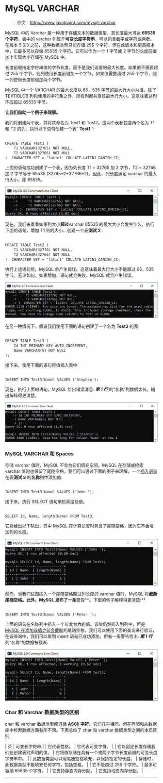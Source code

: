 # MySQL VARCHAR

> 原文：<https://www.javatpoint.com/mysql-varchar>

MySQL 中的 Varchar 是一种用于存储文本的数据类型，其长度最大可达 **65535 个字符**。表中的 varchar 列属于**可变长度字符串**，可以包含数字或字符或两者。在版本 5.0.3 之前，这种数据类型只能存储 255 个字符，但在此版本和更高版本中，它最多可以存储 65535 个字符。它可以作为一个 1 字节或 2 字节的长度前缀加上实际大小存储在 MySQL 中。

长度前缀指定字符串值的字节长度，而不是我们设置的最大长度。如果值不需要超过 255 个字节，则列使用长度前缀加一个字节。如果值需要超过 255 个字节，则一列使用长度前缀加两个字节。

[MySQL](https://www.javatpoint.com/mysql-tutorial) 中一个 VARCHAR 的最大长度以 65，535 字节的最大行大小为准，除了 TEXT/BLOB 列和使用的字符集之外，所有列都共享该最大行大小。这意味着总列不应超过 65535 字节。

**让我们借助一个例子来理解。**

我们将创建两个表，并将其命名为 Test1 和 Test2。这两个表都包含两个名为 T1 和 T2 的列。执行以下语句创建一个表“ **Test1** ”:

```

CREATE TABLE Test1 (
    T1 VARCHAR(32765) NOT NULL,
    T2 VARCHAR(32766) NOT NULL
)  CHARACTER SET = 'latin1' COLLATE LATIN1_DANISH_CI;

```

上面的语句成功创建了一个表，因为列长度 T1 = 32765 加 2 字节，T2 = 32766 加 2 字节等于 65535 (32765+2+32766+2)。因此，列长度满足 varchar 的最大行大小，即 65535。

![MySQL VARCHAR](img/330a0eff69c880d87c9d628bedb312b5.png)

现在，我们来看看如果列大小**超过**varchar 65535 的最大大小会发生什么。执行下面的语句，增加 T1 列的大小，创建一个表**测试 2** :

```

CREATE TABLE Test2 (
    T1 VARCHAR(32770) NOT NULL,
    T2 VARCHAR(32766) NOT NULL
)  CHARACTER SET = 'latin1' COLLATE LATIN1_DANISH_CI;

```

执行上述语句后，MySQL 会产生错误。这意味着最大行大小不能超过 65，535 字节。无论如何，如果增加，语句就会失败，MySQL 就会产生错误。

![MySQL VARCHAR](img/6c247c66bdc77e93b422bdbe5e7012e4.png)

在另一种情况下，假设我们使用下面的语句创建了一个名为 **Test3** 的表:

```

CREATE TABLE Test3 (
	Id INT PRIMARY KEY AUTO_INCREMENT,
	Name VARCHAR(5) NOT NULL
);

```

接下来，使用下面的语句将值插入表中:

```

INSERT INTO Test3(Name) VALUES ('Stephen');

```

现在，执行上面的语句。MySQL 给出错误消息: ***第 1 行*** 的“名称”列数据太长。输出解释得更清楚。

![MySQL VARCHAR](img/fb31d07d75f09606e5233679029cb284.png)

### MySQL VARCHAR 和 Spaces

存储 varchar 值时，MySQL 不会为它们填充空间。MySQL 在存储或检索 varchar 值时也保留了尾随空格。我们可以通过下面的例子来理解，一个[插入语句](https://www.javatpoint.com/mysql-insert)在表**测试 3** 的**名称**列中添加值:

```

INSERT INTO Test3(Name) VALUES ('John ');

```

接下来，执行 SELECT 语句来检索这些值。

```

SELECT Id, Name, length(Name) FROM Test3;

```

它将给出以下输出，其中 MySQL 在计算长度时包含了尾随空格，因为它不会增加列的长度。

![MySQL VARCHAR](img/aae74b41217df79986ae4a9164ab7602.png)

然而，当我们试图插入一个尾随空格超过列长度的 varchar 值时，MySQL 将**截断尾随空格。此外，MySQL 发布了一条**警告**。下面的例子解释得更清楚:**

```

INSERT INTO Test3(Name) VALUES ('Peter ');

```

上面的语句在名称列中插入一个长度为**六**的值。该值仍然插入到列中，但是 [MySQL 在添加该值之前会截断](https://www.javatpoint.com/mysql-truncate-table)的尾随空格。我们可以使用下面的查询进行验证，在该查询中，我们可以看到 insert 语句已成功添加，但有一条警告给出: ***第 1 行*** 列“名称”的数据被截断:

![MySQL VARCHAR](img/d5c3743a164a05c9b9d1d0504bf3b7b1.png)

### Char 和 Varchar 数据类型的区别

char 和 varchar 数据类型都遵循 **[ASCII](https://www.javatpoint.com/ascii-full-form) 字符**。它们几乎相同，但在存储和从数据库中检索数据方面有所不同。下表总结了 char 和 varchar 数据类型之间的本质区别:

| 茶 | 可变长字符串 |
| 它代表性格。 | 它代表可变字符。 |
| 它以固定长度存储我们在创建表时声明的值。 | 它将值存储在具有一个或两个字节长度前缀的可变长度字符串中。 |
| 此数据类型可以用尾随空格填充，以保持指定的长度。 | 存储时，此数据类型不能填充任何字符，包括空格。 |
| 它不能超过 255 个字符。 | 最多可容纳 65535 个字符。 |
| 它支持静态内存分配。 | 它支持动态内存分配。 |

* * *